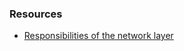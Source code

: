 ### Resources
- [Responsibilities of the network layer](https://www.youtube.com/watch?v=rW1jPlYgp_0)
